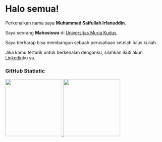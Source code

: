 # Halo semua! 

Perkenalkan nama saya **Muhammad Saifullah Irfanuddin**.<br>

Saya seorang **Mahasiswa** di [Universitas Muria Kudus](https://umk.ac.id/).<br>

Saya berharap bisa membangun sebuah perusahaan setelah lulus kuliah.<br>

Jika kamu tertarik untuk berkenalan denganku, silahkan ikuti akun [Linkedin](linkedin.com/in/saifullah-irfanuddin-محمّد-4406b01bb)ku ya.

### GitHub Statistic
<p align="left">
<a href="https://github.com/musairdev">
  <img height="180em" src="https://github-readme-stats-eight-theta.vercel.app/api?username=musairdev&show_icons=true&theme=algolia&include_all_commits=true&count_private=true"/>
  <img height="180em" src="https://github-readme-stats-eight-theta.vercel.app/api/top-langs/?username=musairdev&layout=compact&theme=algolia"/>
</a>
</p>
